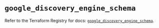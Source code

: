# `google_discovery_engine_schema`

Refer to the Terraform Registry for docs: [`google_discovery_engine_schema`](https://registry.terraform.io/providers/hashicorp/google/6.49.1/docs/resources/discovery_engine_schema).

